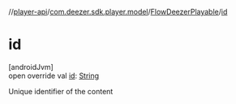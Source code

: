 //[player-api](../../../index.md)/[com.deezer.sdk.player.model](../index.md)/[FlowDeezerPlayable](index.md)/[id](id.md)

# id

[androidJvm]\
open override val [id](id.md): [String](https://kotlinlang.org/api/latest/jvm/stdlib/kotlin/-string/index.html)

Unique identifier of the content

